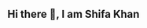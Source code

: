 ## Hi there 👋, I am Shifa Khan

<!--
🎓 Diploma Student in Computer Engineering  
💻 Intern at Entwicklera | 📍 ARKP College  
🔧 Passionate about coding, building cool projects, and learning new tech every day!

---

## 🌟 About Me

- 💡 I love solving problems with **C++, Python**, and **DBMS**
- 🌐 Exploring the world of **Web Development** (EJS, Node.js, MongoDB)
- 🤖 Currently building: **Sign2Speak** – A Sign Language to Text Converter using Python, OpenCV, and MediaPipe
- 📊 Learning Machine Learning basics – understanding features, encoding, PCA & more

---

## 🔧 Tech Stack

- **Languages:** C++, Python, Java, JavaScript, SQL  
- **Web:** HTML, CSS, JavaScript, Node.js, EJS, Express  
- **Database:** MongoDB, MySQL  
- **Tools:** VS Code, Git, Postman, MediaPipe, OpenCV

---

## 🛠️ Projects

| Name                  | Description                                           |
|-----------------------|-------------------------------------------------------|
| **Sign2Speak**        | Real-time hand gesture to text converter              |
| **IPL Fan Form**      | Web form using EJS, POST/GET, MongoDB, validation     |
| **Truth or Dare**     | Digital form using Node.js and Express                |
| **JS Object Demo**    | Console-based examples of object creation techniques  |

> 🔗 More projects coming soon – stay tuned!

---

## 📫 Let's Connect

- 💼 LinkedIn: [Shifa Khan](https://www.linkedin.com/in/shifa-khan-0ab83731a)

---

## 🔥 Fun Fact

> I love K-pop, quizzes, and making my code look as cool as Felix from Stray Kids 😎

---

_Thanks for visiting! Feel free to explore my repos, drop a star ⭐, or just say h
-->

